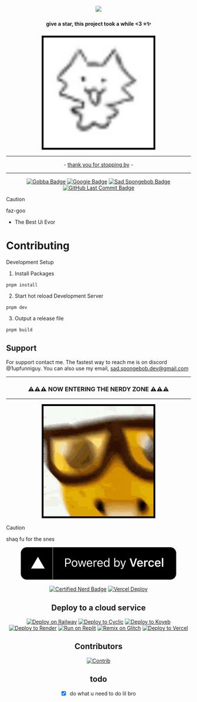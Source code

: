 <div align="center">

<p align="center">
  <a href="https://github.com/"> 
<img src="https://images.cooltext.com/5720490.gif" /></a>
</p>

#### give a star, this project took a while <3 ⭐️✨
<img src= "../bigrat/media/fwip.png" alt="fwip" width="300" style="border: 5px solid black;">
<hr>
<p align="center">
-
<a href="https://raw.githubusercontent.com/1upfunniguy/My-le-epik-website/refs/heads/main/.github/thankyou.md">thank you for stopping by</a>
-
</p>
<hr>

[![Gobba Badge](https://custom-icon-badges.demolab.com/badge/approved-purple?style=plastic&label=gobba&logoColor=&logo=fathers-day-rock)](https://gaxle.vercel.app "gobba axle")
[![Googie Badge](https://custom-icon-badges.demolab.com/badge/approved-5C4033?style=plastic&label=googie&logoColor=&logo=googie)](http://bribble.co/dog.html "googie web")
 [![Sad Spongebob Badge](https://custom-icon-badges.demolab.com/badge/spongebob-yellow?style=plastic&label=sad&logoColor=&logo=sad-spongebob)](https://for-vercel-yay.vercel.app "sad spongebob")
 [![GitHub Last Commit Badge](https://custom-icon-badges.demolab.com/github/last-commit/1upfunniguy/My-le-epik-website?logo=history&logoColor=white&style=plastic)](https://github.com/1upfunniguy/My-le-epik-website/commits/main "last commit")
</div>

> [!CAUTION]
> faz-goo

- The Best Ui Evor


# Contributing

Development Setup

1. Install Packages

```
pnpm install
```

2. Start hot reload Development Server

```
pnpm dev
```

3. Output a release file

```
pnpm build
```

## Support

For support contact me. The fastest way to reach me is on discord @1upfunniguy. You can also use my email, sad.spongebob.dev@gmail.com
<div align="center">

_______________  
### ⚠️⚠️⚠️ NOW ENTERING THE NERDY ZONE ⚠️⚠️⚠️
_______________
<img src="../bigrat/media/nerd.gif" alt="Nerd Emoji" width="300" style="border: 5px solid black;"/><br>

</div>

> [!CAUTION]
> shaq fu for the snes
<div align="center">
    <a href="https://vercel.com?utm\_source=github\_readme\_stats\_team\&utm\_campaign=oss">
      <img src="https://raw.githubusercontent.com/anuraghazra/github-readme-stats/2bdb5359cd1d4b163350f5a78496cac366dddaf9/powered-by-vercel.svg"/>
    </a>
  </p>

 [![Certified Nerd Badge](https://custom-icon-badges.demolab.com/badge/certified-yellow?style=plastic&label=nerd&logoColor=&logo=nerd-emoji)](https://emojipedia.org/nerd-face "certified nerd") [![Vercel Deploy](https://deploy-badge.vercel.app/vercel/mlew?root=index.html&style=plastic)](https://mlew.vercel.app "vercel")
## Deploy to a cloud service
[![Deploy on Railway](https://binbashbanana.github.io/deploy-buttons/buttons/remade/railway.svg)](https://railway.app/new/template?template=https://github.com/1upfunniguy/My-le-epik-website)
[![Deploy to Cyclic](https://binbashbanana.github.io/deploy-buttons/buttons/remade/cyclic.svg)](https://app.cyclic.sh/api/app/deploy/1upfunniguy/My-le-epik-website)
[![Deploy to Koyeb](https://binbashbanana.github.io/deploy-buttons/buttons/remade/koyeb.svg)](https://app.koyeb.com/deploy?type=git&repository=github.com/1upfunniguy/My-le-epik-website&branch=main&name=myleepikwebsite)
[![Deploy to Render](https://binbashbanana.github.io/deploy-buttons/buttons/remade/render.svg)](https://render.com/deploy?repo=https://github.com/1upfunniguy/My-le-epik-website)
[![Run on Replit](https://binbashbanana.github.io/deploy-buttons/buttons/remade/replit.svg)](https://replit.com/github/1upfunniguy/My-le-epik-website)
[![Remix on Glitch](https://binbashbanana.github.io/deploy-buttons/buttons/remade/glitch.svg)](https://glitch.com/edit/#!/import/github/1upfunniguy/My-le-epik-website)
[![Deploy to Vercel](https://binbashbanana.github.io/deploy-buttons/buttons/remade/vercel.svg)](https://vercel.com/new/clone?repository-url=https://github.com/1upfunniguy/My-le-epik-website)

## Contributors
[![Contrib](https://contrib.rocks/image?repo=1upfunniguy/My-le-epik-website#)](https://github.com/1upfunniguy/My-le-epik-website/graphs/contributors)
## todo
- [x] do what u need to do lil bro
</div>
